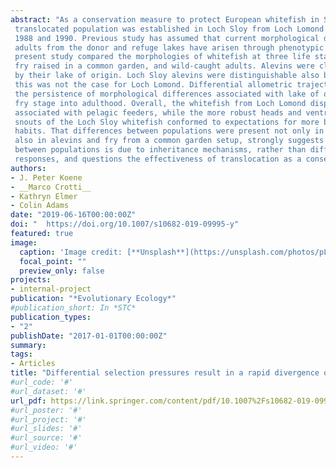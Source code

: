 ```yaml
---
abstract: "As a conservation measure to protect European whitefish in Scotland, a 
 translocated population was established in Loch Sloy from Loch Lomond stock between 
 1988 and 1990. Previous study has assumed that current morphological differences between 
 adults from the donor and refuge lakes have arisen through phenotypic plasticity. The 
 present study compared the morphologies of whitefish at three life stages: alevins and 
 fry raised in a common garden, and wild-caught adults. Alevins were clearly distinguishable 
 by their lake of origin. Loch Sloy alevins were distinguishable also by family, although 
 this was not the case for Loch Lomond. Differential allometric trajectories facilitated 
 the persistence of morphological differences associated with lake of origin through the 
 fry stage into adulthood. Overall, the whitefish from Loch Lomond displayed morphologies 
 associated with pelagic feeders, while the more robust heads and ventrally positioned 
 snouts of the Loch Sloy whitefish conformed to expectations for more benthic feeding 
 habits. That differences between populations were present not only in wild adults, but 
 also in alevins and fry from a common garden setup, strongly suggests that the divergence 
 between populations is due to inheritance mechanisms, rather than differential plastic 
 responses, and questions the effectiveness of translocation as a conservation measure."
authors:
- J. Peter Koene
- __Marco Crotti__
- Kathryn Elmer
- Colin Adams
date: "2019-06-16T00:00:00Z"
doi: "  https://doi.org/10.1007/s10682-019-09995-y"
featured: true
image:
  caption: 'Image credit: [**Unsplash**](https://unsplash.com/photos/pLCdAaMFLTE)'
  focal_point: ""
  preview_only: false
projects:
- internal-project
publication: "*Evolutionary Ecology*"
#publication_short: In *STC*
publication_types:
- "2"
publishDate: "2017-01-01T00:00:00Z"
summary: 
tags:
- Articles
title: "Differential selection pressures result in a rapid divergence of donor and refuge populations of a high conservation value freshwater fish Coregonus lavaretus (L.)" 
#url_code: '#'
#url_dataset: '#'
url_pdf: https://link.springer.com/content/pdf/10.1007%2Fs10682-019-09995-y.pdf
#url_poster: '#'
#url_project: '#'
#url_slides: '#'
#url_source: '#'
#url_video: '#'
---
```



